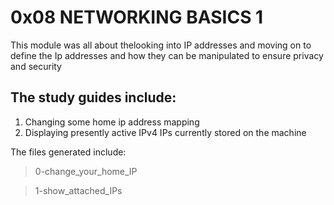 # 0x08 NETWORKING BASICS 1

This module was all about thelooking into IP addresses and moving on to define the Ip addresses and how they can be manipulated to ensure privacy and security

## The study guides include:
1. Changing some home ip address mapping
2. Displaying presently active IPv4 IPs currently stored on the machine

The files generated include:

> 0-change\_your\_home\_IP

> 1-show\_attached\_IPs
